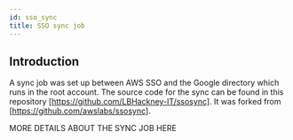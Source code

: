 ```yaml
---
id: sso_sync
title: SSO sync job
---
```

## Introduction

A sync job was set up between AWS SSO and the Google directory which runs in the root account. The source code for the sync can be found in this repository [https://github.com/LBHackney-IT/ssosync]. It was forked from [https://github.com/awslabs/ssosync].


MORE DETAILS ABOUT THE SYNC JOB HERE